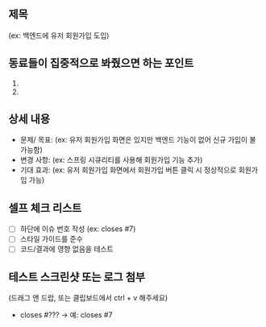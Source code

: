 ## 제목
(ex: 백엔드에 유저 회원가입 도입)

## 동료들이 집중적으로 봐줬으면 하는 포인트
1. 
2.

## 상세 내용
- 문제/ 목표: (ex: 유저 회원가입 화면은 있지만 백엔드 기능이 없어 신규 가입이 불가능함)
- 변경 사항: (ex: 스프링 시큐리티를 사용해 회원가입 기능 추가)
- 기대 효과: (ex: 유저 회원가입 화면에서 회원가입 버튼 클릭 시 정상적으로 회원가입 가능)

## 셀프 체크 리스트
- [ ] 하단에 이슈 번호 작성 (ex: closes #7)
- [ ] 스타일 가이드를 준수
- [ ] 코드/결과에 영향 없음을 테스트

## 테스트 스크린샷 또는 로그 첨부
(드래그 앤 드랍, 또는 클립보드에서 ctrl + v 해주세요)

- closes #??? → 예: closes #7




